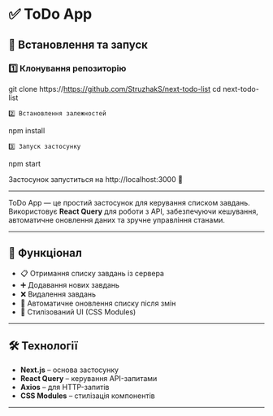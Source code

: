 # ✅ ToDo App

## 🔧 Встановлення та запуск

### 1️⃣ Клонування репозиторію
git clone https://https://github.com/StruzhakS/next-todo-list
cd next-todo-list

    2️⃣ Встановлення залежностей

npm install

    3️⃣ Запуск застосунку

npm start


Застосунок запуститься на http://localhost:3000 🚀

---


ToDo App — це простий застосунок для керування списком завдань. Використовує **React Query** для роботи з API, забезпечуючи кешування, автоматичне оновлення даних та зручне управління станами.

---

## 🚀 Функціонал

- 📋 Отримання списку завдань із сервера
- ➕ Додавання нових завдань
- ❌ Видалення завдань
- 🔄 Автоматичне оновлення списку після змін
- 🎨 Стилізований UI (CSS Modules)

---

## 🛠️ Технології

- **Next.js** – основа застосунку
- **React Query** – керування API-запитами
- **Axios** – для HTTP-запитів
- **CSS Modules** – стилізація компонентів

---




